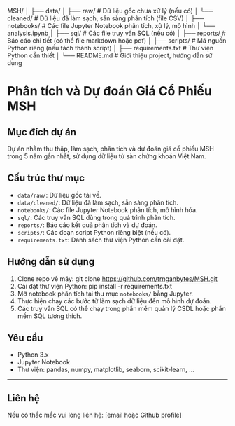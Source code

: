 MSH/
│
├── data/
│   ├── raw/                 # Dữ liệu gốc chưa xử lý (nếu có)
│   └── cleaned/             # Dữ liệu đã làm sạch, sẵn sàng phân tích (file CSV)
│
├── notebooks/               # Các file Jupyter Notebook phân tích, xử lý, mô hình
│   └── analysis.ipynb
│
├── sql/                    # Các file truy vấn SQL (nếu có)
│
├── reports/                 # Báo cáo chi tiết (có thể file markdown hoặc pdf)
│
├── scripts/                 # Mã nguồn Python riêng (nếu tách thành script)
│
├── requirements.txt         # Thư viện Python cần thiết
│
└── README.md                # Giới thiệu project, hướng dẫn sử dụng
# Phân tích và Dự đoán Giá Cổ Phiếu MSH

## Mục đích dự án
Dự án nhằm thu thập, làm sạch, phân tích và dự đoán giá cổ phiếu MSH trong 5 năm gần nhất, sử dụng dữ liệu từ sàn chứng khoán Việt Nam.

## Cấu trúc thư mục

- `data/raw/`: Dữ liệu gốc tải về.
- `data/cleaned/`: Dữ liệu đã làm sạch, sẵn sàng phân tích.
- `notebooks/`: Các file Jupyter Notebook phân tích, mô hình hóa.
- `sql/`: Các truy vấn SQL dùng trong quá trình phân tích.
- `reports/`: Báo cáo kết quả phân tích và dự đoán.
- `scripts/`: Các đoạn script Python riêng biệt (nếu có).
- `requirements.txt`: Danh sách thư viện Python cần cài đặt.

## Hướng dẫn sử dụng

1. Clone repo về máy:
git clone https://github.com/trnganbytes/MSH.git
2. Cài đặt thư viện Python:
pip install -r requirements.txt
3. Mở notebook phân tích tại thư mục `notebooks/` bằng Jupyter.
4. Thực hiện chạy các bước từ làm sạch dữ liệu đến mô hình dự đoán.
5. Các truy vấn SQL có thể chạy trong phần mềm quản lý CSDL hoặc phần mềm SQL tương thích.

## Yêu cầu

- Python 3.x
- Jupyter Notebook
- Thư viện: pandas, numpy, matplotlib, seaborn, scikit-learn, ...

---

## Liên hệ

Nếu có thắc mắc vui lòng liên hệ: [email hoặc Github profile]


